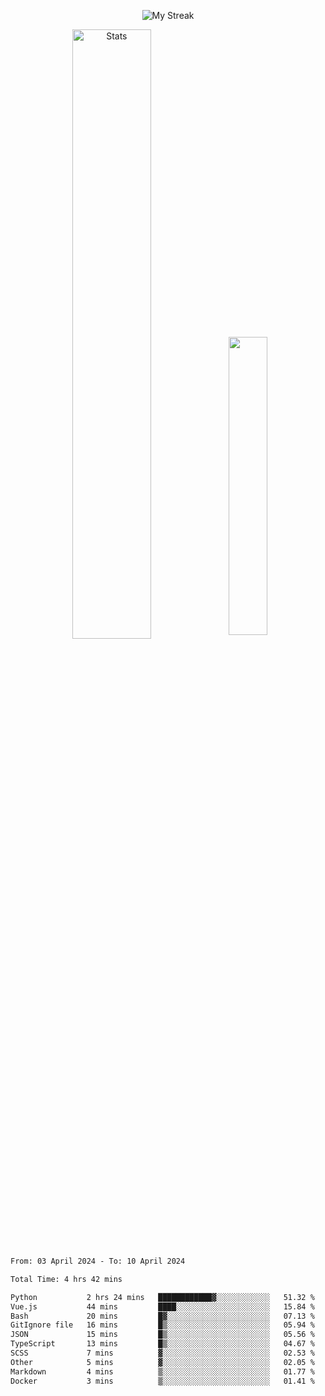<p align="center">
<picture>
  <source media="(prefers-color-scheme: dark)" srcset="http://github-readme-streak-stats.herokuapp.com?user=semolik&theme=dark&hide_border=true&background=DD272700">
  <img alt="My Streak" src="http://github-readme-streak-stats.herokuapp.com?user=semolik&hide_border=true">
</picture>
</p>
<div align="center">
  <picture>
    <source media="(prefers-color-scheme: dark)" srcset="https://github-readme-stats.vercel.app/api?username=semolik&show_icons=true&bg_color=DD272700&hide_border=true&theme=dark">
        <img alt="Stats" src="https://github-readme-stats.vercel.app/api?username=semolik&show_icons=true&bg_color=DD272700&hide_border=true" width="50%" >
  </picture>
  <sup>
  <picture>
  <source media="(prefers-color-scheme: dark)" srcset="https://github-readme-stats.vercel.app/api/top-langs/?username=semolik&layout=compact&hide_border=true&bg_color=DD272700&theme=dark">
  <img src="https://github-readme-stats.vercel.app/api/top-langs/?username=semolik&layout=compact&hide_border=true" width="35%" />
  </picture>
  </sup>
</div>
<!--START_SECTION:waka-->

```txt
From: 03 April 2024 - To: 10 April 2024

Total Time: 4 hrs 42 mins

Python           2 hrs 24 mins   ████████████▓░░░░░░░░░░░░   51.32 %
Vue.js           44 mins         ████░░░░░░░░░░░░░░░░░░░░░   15.84 %
Bash             20 mins         █▓░░░░░░░░░░░░░░░░░░░░░░░   07.13 %
GitIgnore file   16 mins         █▒░░░░░░░░░░░░░░░░░░░░░░░   05.94 %
JSON             15 mins         █▒░░░░░░░░░░░░░░░░░░░░░░░   05.56 %
TypeScript       13 mins         █▒░░░░░░░░░░░░░░░░░░░░░░░   04.67 %
SCSS             7 mins          ▓░░░░░░░░░░░░░░░░░░░░░░░░   02.53 %
Other            5 mins          ▓░░░░░░░░░░░░░░░░░░░░░░░░   02.05 %
Markdown         4 mins          ▒░░░░░░░░░░░░░░░░░░░░░░░░   01.77 %
Docker           3 mins          ▒░░░░░░░░░░░░░░░░░░░░░░░░   01.41 %
```

<!--END_SECTION:waka-->

